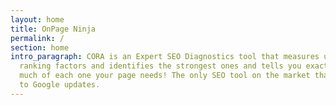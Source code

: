 ```yaml
---
layout: home
title: OnPage Ninja
permalink: /
section: home
intro_paragraph: CORA is an Expert SEO Diagnostics tool that measures up to 2040
  ranking factors and identifies the strongest ones and tells you exactly how
  much of each one your page needs! The only SEO tool on the market that adapts
  to Google updates.
---
```

